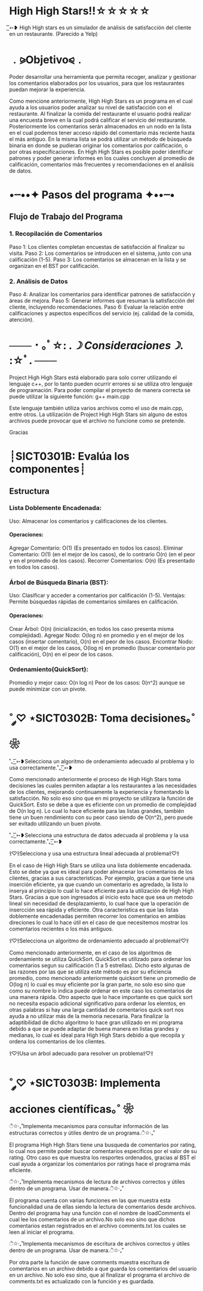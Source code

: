# High High Stars!!☆☆☆☆☆

 ͟͟͞͞➳❥ High High stars es un simulador de análisis de satisfacción del cliente en un restaurante. (Parecido a Yelp)
# ﹒⪩Objetivo⪨﹒
Poder desarrollar una herramienta que permita recoger, analizar y gestionar los comentarios elaborados por los usuarios, para que los restaurantes puedan mejorar la experiencia.

Como mencione anteriormente, High High Stars es un programa en el cual ayuda a los usuarios poder analizar su nivel de satisfacción con el restaurante. Al finalizar la comida del restaurante el usuario podrá realizar una encuesta breve en la cual podrá calificar el servicio del restaurante. Posteriormente los comentarios serán almacenados en un nodo en la lista en el cual podemos tener acceso rápido del comentario más reciente hasta el más antiguo. En la misma lista se podrá utilizar un método de búsqueda binaria en donde se pudieran originar los comentarios por calificación, o por otras especificaciones. En High High Stars es posible poder identificar patrones y poder generar informes en los cuales concluyen al promedio de calificación, comentarios más frecuentes y recomendaciones en el análisis de datos.

# •┈••✦ Pasos del programa ✦••┈•

## Flujo de Trabajo del Programa
### 1. Recopilación de Comentarios
Paso 1: Los clientes completan encuestas de satisfacción al finalizar su visita.
Paso 2: Los comentarios se introducen en el sistema, junto con una calificación (1-5).
Paso 3: Los comentarios se almacenan en la lista y se organizan en el BST por calificación.
### 2. Análisis de Datos
Paso 4: Analizar los comentarios para identificar patrones de satisfacción y áreas de mejora.
Paso 5: Generar informes que resuman la satisfacción del cliente, incluyendo recomendaciones.
Paso 6: Evaluar la relación entre calificaciones y aspectos específicos del servicio (ej. calidad de la comida, atención).

# ─── ･ ｡ﾟ☆: *.☽ Consideraciones☽.* :☆ﾟ. ───
Project High High Stars está elaborado para solo correr utilizando el lenguaje c++, por lo tanto pueden ocurrir errores si se utiliza otro lenguaje de programación. Para poder compilar el proyecto de manera correcta se puede utilizar la siguiente función: g++ main.cpp

Este lenguaje también utiliza varios archivos como el uso de main.cpp, entre otros. La utilización de Project High High Stars sin alguno de estos archivos puede provocar que el archivo no funcione como se pretende.

Gracias

# ┊SICT0301B: Evalúa los componentes┊

## Estructura
### Lista Doblemente Encadenada:
Uso: Almacenar los comentarios y calificaciones de los clientes.
#### Operaciones:
Agregar Comentario: O(1) (Es presentado en todos los casos).
Eliminar Comentario: O(1) (en el mejor de los casos), de lo contrario O(n) (en el peor y en el promedio de los casos).
Recorrer Comentarios: O(n) (Es presentado en todos los casos).
### Árbol de Búsqueda Binaria (BST):
Uso: Clasificar y acceder a comentarios por calificación (1-5).
Ventajas: Permite búsquedas rápidas de comentarios similares en calificación.
#### Operaciones:
Crear Árbol: O(n) (inicialización, en todos los caso presenta misma complejidad).
Agregar Nodo: O(log n) en promedio y en el mejor de los casos (insertar comentario), O(n) en el peor de los casos.
Encontrar Nodo: O(1) en el mejor de los casos, O(log n) en promedio (buscar comentario por calificación), O(n) en el peor de los casos.
### Ordenamiento(QuickSort):
Promedio y mejor caso: O(n log n)
Peor de los casos: 0(n^2) aunque se puede minimizar con un pivote.


# ˚ ༘♡ ⋆SICT0302B: Toma decisiones｡˚ ❀


˚₊· ͟͟͞͞➳❥Selecciona un algoritmo de ordenamiento adecuado al problema y lo usa correctamente.˚₊· ͟͟͞͞➳❥

Como mencionado anteriormente el proceso de High High Stars toma decisiones las cuales permiten adaptar a los restaurantes a las necesidades de los clientes, mejorando continuamente la experiencia y fomentando la satisfacción. No solo eso sino que en mi proyecto se utilizara la función de QuickSort. Esto se debe a que es eficiente con un promedio de complejidad de O(n log n). Lo cual lo hace eficiente para las listas grandes, también tiene un buen rendimiento con su peor caso siendo de O(n^2), pero puede ser evitado utilizando un buen pivote. 

˚₊· ͟͟͞͞➳❥Selecciona una estructura de datos adecuada al problema y la usa correctamente.˚₊· ͟͟͞͞➳❥

𖨆♡𖨆Selecciona y usa una estructura lineal adecuada al problema𖨆♡𖨆

En el caso de High High Stars se utiliza una lista doblemente encadenada. Esto se debe ya que es ideal para poder almacenar los comentarios de los clientes, gracias a sus caracteristicas. Por ejemplo, gracias a que tiene una inserción eficiente, ya que cuando un comentario es agredado, la lista lo inserya al principio lo cual lo hace eficiente para la utilización de High High Stars. Gracias a que son ingresados al inicio esto hace que sea un metodo lineal sin necesidad de desplazamiento, lo cual hace que la operación de insercción sea rápida y eficiente. Otra caracteristica es que las listas doblemente encadenadas permiten recorrer los comentarios en ambias direciones lo cual lo hace útil en el caso de que necesitemos mostrar los comentarios recientes o los más antiguos. 

𖨆♡𖨆Selecciona un algoritmo de ordenamiento adecuado al problema𖨆♡𖨆

Como mencionado anteriormente, en el caso de los algoritmos de ordenamiento se utiliza QuickSort. QuickSort es utilizado para ordenar los comentarios segun su calificación (1 a 5 estrellas). Dicho esto algunas de las razones por las que se utiliza este método es por su eficiencia promedio, como mencionado anteriormente quicksort tiene un promedio de O(log n) lo cual es muy eficiente por la gran parte, no solo eso sino que como su nombre lo indica puede ordenar en este caso los comentarios de una manera rápida. Otro aspecto que lo hace importante es que quick sort no necesita espacio adicional significativo para ordenar los elemtos, en otras palabras si hay una larga cantidad de comentarios quick sort nos ayuda a no utilizar más de la memoria necesaria. Para finalizar la adaptibilidad de dicho algoritmo lo hace gran utilizado en mi programa debido a que se puede adaptar de buena manera en listas grandes y medianas, lo cual es ideal para High High Stars debido a que recopila y ordena los comentarios de los clientes.

𖨆♡𖨆Usa un árbol adecuado para resolver un problema𖨆♡𖨆



# ˚ ༘♡ ⋆SICT0303B: Implementa acciones científicas｡˚ ❀

ੈ✩‧₊˚Implementa mecanismos para consultar información de las estructuras correctos y útiles dentro de un programa.ੈ✩‧₊˚

El programa High High Stars tiene una busqueda de comentarios por rating, lo cual nos permite poder buscar comentarios especificos por el valor de su rating. Otro caso es que muestra los resportes ordenados, gracias al BST el cual ayuda a organizar los comentarios por ratings hace el programa más eficiente. 

ੈ✩‧₊˚Implementa mecanismos de lectura de archivos correctos y útiles dentro de un programa. Usar de manera.ੈ✩‧₊˚

El programa cuenta con varias funciones en las que muestra esta funcionalidad una de ellas siendo la lectura de comentarios desde archivos. Dentro del programa hay una función con el nombre de loadComments el cual lee los comentarios de un archivo.No solo eso sino que dichos comentarios estan registrados en el archivo comments.txt los cuales se leen al iniciar el programa.


ੈ✩‧₊˚Implementa mecanismos de escritura de archivos correctos y útiles dentro de un programa. Usar de manera.ੈ✩‧₊˚

 Por otra parte la función de save comments muestra escritura de comentarios en un archivo debido a que guarda los comentarios del usuario en un archivo. No solo eso sino, que al finalizar el programa el archivo de comments.txt es actualizado con la función y es guardada.
